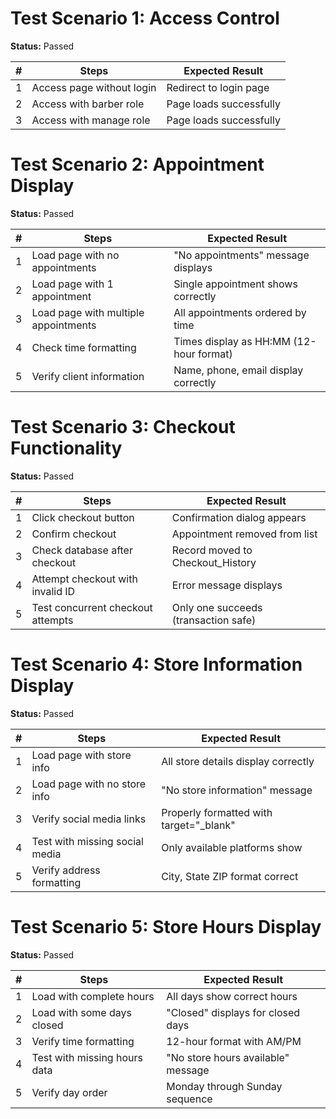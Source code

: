 # Test Scenario 1: Access Control  
**Status:** Passed  

| # | Steps | Expected Result |  
| --- | --- | --- |  
| 1 | Access page without login | Redirect to login page |  
| 2 | Access with barber role | Page loads successfully |  
| 3 | Access with manage role | Page loads successfully |  

# Test Scenario 2: Appointment Display  
**Status:** Passed  

| # | Steps | Expected Result |  
| --- | --- | --- |  
| 1 | Load page with no appointments | "No appointments" message displays |  
| 2 | Load page with 1 appointment | Single appointment shows correctly |  
| 3 | Load page with multiple appointments | All appointments ordered by time |  
| 4 | Check time formatting | Times display as HH:MM (12-hour format) |  
| 5 | Verify client information | Name, phone, email display correctly |  

# Test Scenario 3: Checkout Functionality  
**Status:** Passed  

| # | Steps | Expected Result |  
| --- | --- | --- |  
| 1 | Click checkout button | Confirmation dialog appears |  
| 2 | Confirm checkout | Appointment removed from list |  
| 3 | Check database after checkout | Record moved to Checkout_History |  
| 4 | Attempt checkout with invalid ID | Error message displays |  
| 5 | Test concurrent checkout attempts | Only one succeeds (transaction safe) |  

# Test Scenario 4: Store Information Display  
**Status:** Passed  

| # | Steps | Expected Result |  
| --- | --- | --- |  
| 1 | Load page with store info | All store details display correctly |  
| 2 | Load page with no store info | "No store information" message |  
| 3 | Verify social media links | Properly formatted with target="_blank" |  
| 4 | Test with missing social media | Only available platforms show |  
| 5 | Verify address formatting | City, State ZIP format correct |  

# Test Scenario 5: Store Hours Display  
**Status:** Passed  

| # | Steps | Expected Result |  
| --- | --- | --- |  
| 1 | Load with complete hours | All days show correct hours |  
| 2 | Load with some days closed | "Closed" displays for closed days |  
| 3 | Verify time formatting | 12-hour format with AM/PM |  
| 4 | Test with missing hours data | "No store hours available" message |  
| 5 | Verify day order | Monday through Sunday sequence |  

